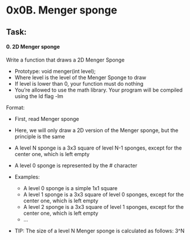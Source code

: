 # 0x0B. Menger sponge

## Task:

#### 0. 2D Menger sponge
Write a function that draws a 2D Menger Sponge

* Prototype: void menger(int level);
* Where level is the level of the Menger Sponge to draw
* If level is lower than 0, your function must do nothing
* You’re allowed to use the math library. Your program will be compiled using the ld flag -lm

Format:

* First, read Menger sponge
* Here, we will only draw a 2D version of the Menger sponge, but the principle is the same
* A level N sponge is a 3x3 square of level N-1 sponges, except for the center one, which is left empty
* A level 0 sponge is represented by the # character
* Examples:
    * A level 0 sponge is a simple 1x1 square
    * A level 1 sponge is a 3x3 square of level 0 sponges, except for the center one, which is left empty
    * A level 2 sponge is a 3x3 square of level 1 sponges, except for the center one, which is left empty
    * …

* TIP: The size of a level N Menger sponge is calculated as follows: 3^N